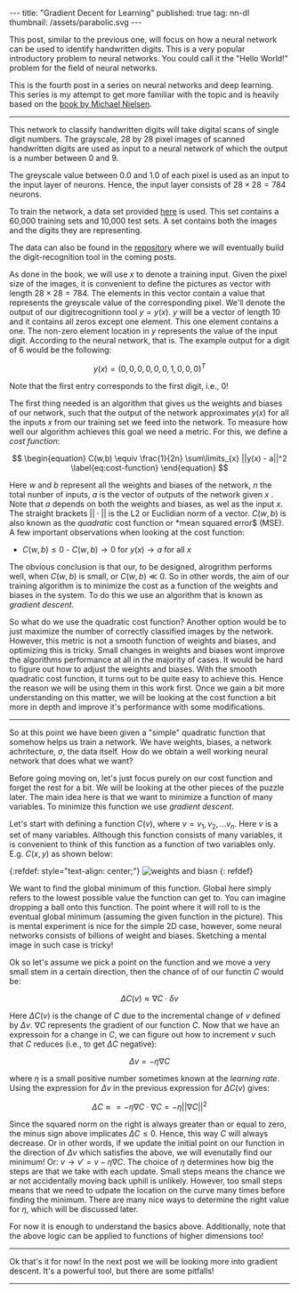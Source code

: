 --- title: "Gradient Decent for Learning" published: true tag: nn-dl thumbnail:
/assets/parabolic.svg ---

This post, similar to the previous one, will focus on how a neural network can
be used to identify handwritten digits. This is a very popular introductory
problem to neural networks. You could call it the "Hello World!" problem for the
field of neural networks.

This is the fourth post in a series on neural networks and deep learning. This
series is my attempt to get more familiar with the topic and is heavily based on
the [book by Michael Nielsen](http://neuralnetworksanddeeplearning.com/).

<hr>

This network to classify handwritten digits will take digital scans of single
digit numbers. The grayscale, 28 by 28 pixel images of scanned handwritten
digits are used as input to a neural network of which the output is a number
between 0 and 9.

The greyscale value between 0.0 and 1.0 of each pixel is used as an input to the
input layer of neurons. Hence, the input layer consists of $28 \times 28 = 784$
neurons.

To train the network, a data set provided
[here](http://yann.lecun.com/exdb/mnist/) is used. This set contains a 60,000
training sets and 10,000 test sets. A set contains both the images and the
digits they are representing.

The data can also be found in the
[repository](https://github.com/michelmake/nn-digit-problem/tree/main/mnist)
where we will eventually build the digit-recognition tool in the coming posts.

As done in the book, we will use $x$ to denote a training input. Given the pixel
size of the images, it is convenient to define the pictures as vector with
length $28 \times 28 = 784$. The elements in this vector contain a value that
represents the greyscale value of the corresponding pixel. We'll denote the
output of our digitrecognitionn tool $y = y(x)$. $y$ will be a vector of length
10 and it contains all zeros except one element. This one element contains a
one. The non-zero element location in $y$ represents the value of the input
digit. According to the neural network, that is. The example output for a digit
of 6 would be the following:

$$ \begin{equation} y(x) = \left(0,0,0,0,0,0,1,0,0,0 \right)^T \label{eq:output}
\end{equation} $$

Note that the first entry corresponds to the first digit, i.e., 0!

The first thing needed is an algorithm that gives us the weights and biases of
our network, such that the output of the network approximates $y(x)$ for all the
inputs $x$ from our training set we feed into the network. To measure how well
our algorithm achieves this goal we need a metric. For this, we define a *cost
function*:

$$ \begin{equation} C(w,b) \equiv \frac{1}{2n} \sum\limits_{x} ||y(x) - a||^2
\label{eq:cost-function}  \end{equation} $$

Here $w$ and $b$ represent all the weights and biases of the network, $n$ the
total nunber of inputs, $a$ is the vector of outputs of the network given $x$ .
Note that $a$ depends on both the weights and biases, as wel as the input $x$.
The straight brackets $||\cdot||$ is the L2 or Euclidian norm of a vector.
$C(w,b)$ is also known as the *quadratic* cost function or *mean squared error$
(MSE). A few important observations when looking at the cost function:

- $C(w,b)\leq 0$ - $C(w,b)\to 0$ for $y(x) \to a$ for all $x$

The obvious conclusion is that our, to be designed, alrogrithm performs well,
when $C(w,b)$ is small, or $C(w,b)\ll0$. So in other words, the aim of our
training algorithm is to minimize the cost as a function of the weights and
biases in the system. To do this we use an algorithm that is known as *gradient
descent*.

So what do we use the quadratic cost function? Another option would be to just
maximize the number of correctly classified images by the network. However, this
metric is not a smooth function of weights and biases, and optimizing this is
tricky. Small changes in weights and biases wont improve the algorithms
performance at all in the majority of cases. It would be hard to figure out how
to adjust the weights and biases. With the smooth quadratic cost function, it
turns out to be quite easy to achieve this. Hence the reason we will be using
them in this work first. Once we gain a bit more understanding on this matter,
we will be looking at the cost function a bit more in depth and improve it's
performance with some modifications.

<hr>

So at this point we have been given a "simple" quadratic function that somehow
helps us train a network. We have weights, biases, a network achritecture,
$\sigma$, the data itself. How do we obtain a well working neural network that
does what we want?

Before going moving on, let's just focus purely on our cost function and forget
the rest for a bit. We will be looking at the other pieces of the puzzle later.
The main idea here is that we want to minimize a function of many variables. To
minimize this function we use *gradient descent*.

Let's start with defining a function $C(v)$, where $v=v_1,v_2,...v_n$. Here $v$
is a set of many variables. Although this function consists of many variables,
it is convenient to think of this function as a function of two variables only.
E.g. $C(x,y)$ as shown below:

{:refdef: style="text-align: center;"} ![weights and
biasn](/assets/parabolic.svg) {: refdef}

We want to find the global minimum of this function. Global here simply refers
to the lowest possible value the function can get to. You can imagine dropping a
ball onto this function. The point where it will roll to is the eventual global
minimum (assuming the given function in the picture). This is mental experiment
is nice for the simple 2D case, however, some neural networks consists of
billions of weight and biases. Sketching a mental image in such case is tricky!

Ok so let's assume we pick a point on the function and we move a very small stem
in a certain direction, then the chance of of our functin $C$ would be:

$$ \begin{equation} \Delta C(v) \approx \nabla C \cdot \delta v
\label{eq:increment}  \end{equation} $$

Here $\Delta C(v)$ is the change of $C$ due to the incremental change of $v$
defined by $\Delta v$. $\nabla C$ represents the gradient of our function $C$.
Now that we have an expressoin for a change in $C$, we can figure out how to
increment $v$ such that $C$ reduces (i.e., to get $\Delta C$ negative):

$$ \begin{equation} \Delta v = - \eta \nabla C \label{eq:learning-rate}
\end{equation} $$

where $\eta$ is a small positive number sometimes known at the *learning rate*.
Using the expression for $\Delta v$ in the previous expression for $\Delta C(v)$
gives:

$$ \begin{equation} \Delta C \approx = - \eta \nabla C \cdot \nabla C = - \eta
||\nabla C ||^2 \label{eq:delta-c} \end{equation} $$

Since the squared norm on the right is always greater than or equal to zero, the
minus sign above implicates $\Delta C \leq 0$. Hence, this way $C$ will always
decrease. Or in other words, if we update the initial point on our function in
the direction of $\Delta v$ which satisfies the above, we will evenutally find
our minimum! Or: $v\to v' = v - \eta \nabla C$. The choice of $\eta$ determines
how big the steps are that we take with each update. Small steps means the
chance we ar not accidentally moving back uphill is unlikely. However, too small
steps means that we need to udpate the location on the curve many times before
finding the minimum. There are many nice ways to determine the right value for
$\eta$, which will be discussed later.

For now it is enough to understand the basics above. Additionally, note that the
above logic can be applied to functions of higher dimensions too!

<hr>

Ok that's it for now! In the next post we will be looking more into gradient
descent. It's a powerful tool, but there are some pitfalls!

<hr>
